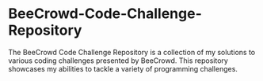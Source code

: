 # BeeCrowd-Code-Challenge-Repository
The BeeCrowd Code Challenge Repository is a collection of my solutions to various coding challenges presented by BeeCrowd. This repository showcases my abilities to tackle a variety of programming challenges.
